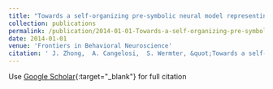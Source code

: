 ```yaml
---
title: "Towards a self-organizing pre-symbolic neural model representing sensorimotor primitives"
collection: publications
permalink: /publication/2014-01-01-Towards-a-self-organizing-pre-symbolic-neural-model-representing-sensorimotor-primitives
date: 2014-01-01
venue: 'Frontiers in Behavioral Neuroscience'
citation: ' J. Zhong,  A. Cangelosi,  S. Wermter, &quot;Towards a self-organizing pre-symbolic neural model representing sensorimotor primitives.&quot; Frontiers in Behavioral Neuroscience, 2014.'
---
```

Use [Google Scholar](https://scholar.google.com/scholar?q=Towards+a+self+organizing+pre+symbolic+neural+model+representing+sensorimotor+primitives){:target="_blank"} for full citation